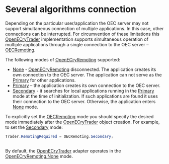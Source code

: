 # Several algorithms connection

Depending on the particular user\/application the OEC server may not support simultaneous connection of multiple applications. In this case, other connections can be interrupted. For circumvention of these limitations this [OpenECryTrader](../api/StockSharp.OpenECry.OpenECryTrader.html) implementation supports simultaneous operation of multiple applications through a single connection to the OEC server – [OECRemoting](https://gainfutures.com/gainfuturesapi).

The following modes of [OpenECryRemoting](../api/StockSharp.OpenECry.OpenECryRemoting.html) supported:

- [None](../api/StockSharp.OpenECry.OpenECryRemoting.None.html) \- [OpenECryRemoting](../api/StockSharp.OpenECry.OpenECryRemoting.html) disconnected. The application creates its own connection to the OEC server. The application can not serve as the [Primary](../api/StockSharp.OpenECry.OpenECryRemoting.Primary.html) for other applications.
- [Primary](../api/StockSharp.OpenECry.OpenECryRemoting.Primary.html) – the application creates its own connection to the OEC server.
- [Secondary](../api/StockSharp.OpenECry.OpenECryRemoting.Secondary.html) \- it searches for local applications running in the [Primary](../api/StockSharp.OpenECry.OpenECryRemoting.Primary.html) mode at the time of initialization. If such applications are found it uses their connection to the OEC server. Otherwise, the application enters [None](../api/StockSharp.OpenECry.OpenECryRemoting.None.html) mode.

To explicitly set the [OECRemoting](https://gainfutures.com/gainfuturesapi) mode you should specify the desired mode immediately after the [OpenECryTrader](../api/StockSharp.OpenECry.OpenECryTrader.html) object creation. For example, to set the [Secondary](../api/StockSharp.OpenECry.OpenECryRemoting.Secondary.html) mode:

```cs
Trader.RemotingRequired = OECRemoting.Secondary;
		
```

By default, the [OpenECryTrader](../api/StockSharp.OpenECry.OpenECryTrader.html) adapter operates in the [OpenECryRemoting.None](../api/StockSharp.OpenECry.OpenECryRemoting.None.html) mode.

